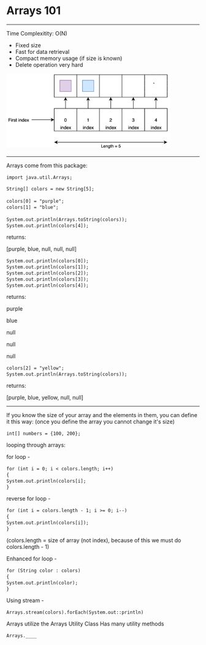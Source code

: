 # Arrays 101
------------

Time Complexitity:
O(N)

-  Fixed size
-  Fast for data retrieval
-  Compact memory usage (if size is known)
-  Delete operation very hard

<img src="screenshot.png" height="200">

------------
Arrays come from this package:
```
import java.util.Arrays;
```

```
String[] colors = new String[5];

colors[0] = "purple";
colors[1] = "blue";

System.out.println(Arrays.toString(colors));
System.out.println(colors[4]);
```
returns:

[purple, blue, null, null, null]

```
System.out.println(colors[0]);
System.out.println(colors[1]);
System.out.println(colors[2]);
System.out.println(colors[3]);
System.out.println(colors[4]);
```
returns:

purple

blue

null

null

null

```
colors[2] = "yellow";
System.out.println(Arrays.toString(colors));
```
returns: 

[purple, blue, yellow, null, null]

------------

If you know the size of your array and the elements in them, you can define it this way:
(once you define the array you cannot change it's size)
```
int[] numbers = {100, 200};
```

looping through arrays:

for loop -
```
for (int i = 0; i < colors.length; i++) 
{
System.out.println(colors[i];
}
```

reverse for loop -
```
for (int i = colors.length - 1; i >= 0; i--) 
{
System.out.println(colors[i]);
}
```
(colors.length = size of array (not index), because of this we must do colors.length - 1)

Enhanced for loop -

```
for (String color : colors)
{
System.out.println(color);
}
```

Using stream -
```
Arrays.stream(colors).forEach(System.out::println)
```

Arrays utilize the Arrays Utility Class
Has many utility methods
```
Arrays.____
```
